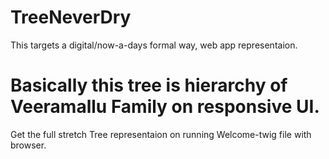 # TreeNeverDry
This targets a digital/now-a-days formal way, web app representaion.

# Basically this tree is hierarchy of Veeramallu Family on responsive UI.
Get the full stretch Tree representaion on running Welcome-twig file with browser.

